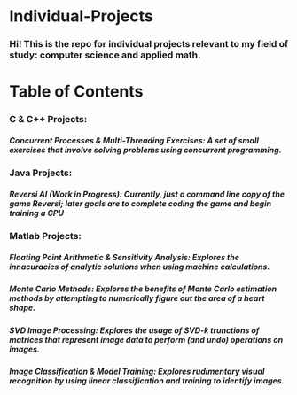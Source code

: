 # Individual-Projects
### Hi! This is the repo for individual projects relevant to my field of study: computer science and applied math.

# Table of Contents
### C & C++ Projects:
##### Concurrent Processes & Multi-Threading Exercises: A set of small exercises that involve solving problems using concurrent programming.
### Java Projects:
##### Reversi AI (Work in Progress): Currently, just a command line copy of the game Reversi; later goals are to complete coding the game and begin training a CPU
### Matlab Projects:
##### Floating Point Arithmetic & Sensitivity Analysis: Explores the innacuracies of analytic solutions when using machine calculations.
##### Monte Carlo Methods: Explores the benefits of Monte Carlo estimation methods by attempting to numerically figure out the area of a heart shape.
##### SVD Image Processing: Explores the usage of SVD-k trunctions of matrices that represent image data to perform (and undo) operations on images.
##### Image Classification & Model Training: Explores rudimentary visual recognition by using linear classification and training to identify images.
